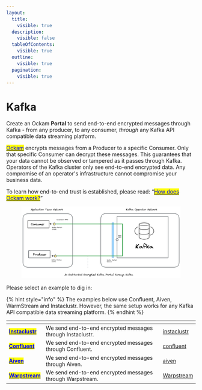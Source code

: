 ```yaml
---
layout:
  title:
    visible: true
  description:
    visible: false
  tableOfContents:
    visible: true
  outline:
    visible: true
  pagination:
    visible: true
---
```


# Kafka

Create an Ockam **Portal** to send end-to-end encrypted messages through Kafka - from any producer, to any consumer, _through_ any Kafka API compatible data streaming platform.

[<mark style="color:blue;">Ockam</mark>](../../) encrypts messages from a Producer to a specific Consumer. Only that specific Consumer can decrypt these messages. This guarantees that your data cannot be observed or tampered as it passes through Kafka. Operators of the Kafka cluster only see end-to-end encrypted data. Any compromise of an operator's infrastructure cannot compromise your business data.

To learn how end-to-end trust is established, please read: “[<mark style="color:blue;">How does Ockam work?</mark>](../../how-does-ockam-work.md)”

<figure><img src="../../.gitbook/assets/portals-kafka.png" alt=""><figcaption></figcaption></figure>

Please select an example to dig in:

{% hint style="info" %}
The examples below use Confluent, Aiven, WarmStream and Instaclustr. However, the same setup works for any Kafka API compatible data streaming platform.
{% endhint %}

<table data-card-size="large" data-view="cards">

<thead><tr><th></th><th></th><th data-hidden data-card-target data-type="content-ref"></th></tr></thead><tbody><tr><td><a href="instaclustr/"><mark style="color:blue;"><strong>Instaclustr</strong></mark></a></td><td>We send end-to-end encrypted messages through Instaclustr.</td><td><a href="instaclustr/">instaclustr</a></td></tr><tr><td><a href="confluent/"><mark style="color:blue;"><strong>Confluent</strong></mark></a></td><td>We send end-to-end encrypted messages through Confluent.</td><td><a href="confluent/">confluent</a></td></tr><tr><td><a href="aiven/"><mark style="color:blue;"><strong>Aiven</strong></mark></a></td><td>We send end-to-end encrypted messages through Aiven.</td><td><a href="aiven/">aiven</a></td></tr><tr><td><a href="warpstream/"><mark style="color:blue;"><strong>Warpstream</strong></mark></a></td><td>We send end-to-end encrypted messages through Warpstream.</td><td><a href="warpstream/">Warpstream</a></td></tr></tbody></table>
